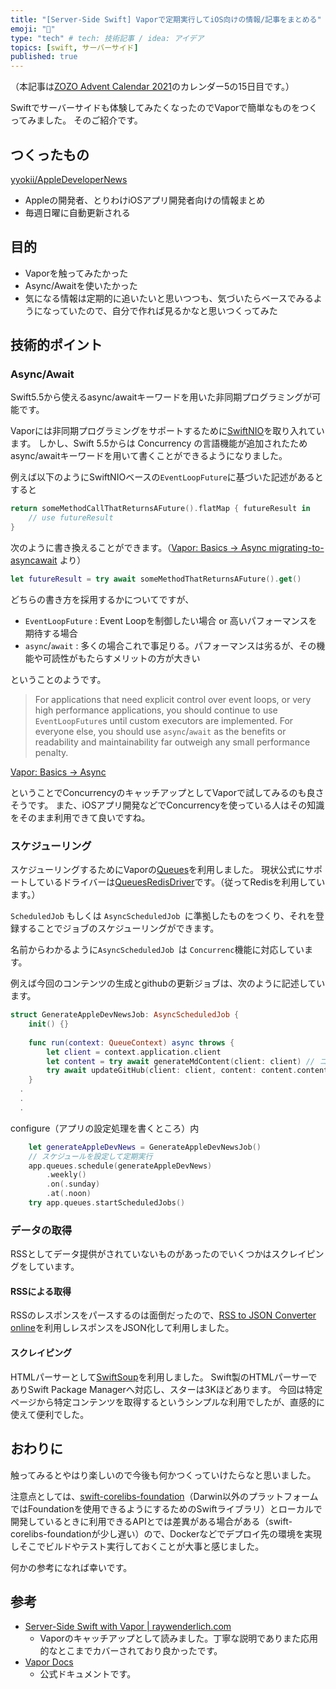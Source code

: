 ```yaml
---
title: "[Server-Side Swift] Vaporで定期実行してiOS向けの情報/記事をまとめる"
emoji: "💨"
type: "tech" # tech: 技術記事 / idea: アイデア
topics: [swift, サーバーサイド]
published: true
---
```


（本記事は[ZOZO Advent Calendar 2021](https://qiita.com/advent-calendar/2021/zozo)のカレンダー5の15日目です。）

Swiftでサーバーサイドも体験してみたくなったのでVaporで簡単なものをつくってみました。
そのご紹介です。

## つくったもの

[yyokii/AppleDeveloperNews](https://github.com/yyokii/AppleDeveloperNews)

* Appleの開発者、とりわけiOSアプリ開発者向けの情報まとめ
* 毎週日曜に自動更新される

## 目的

* Vaporを触ってみたかった
* Async/Awaitを使いたかった
* 気になる情報は定期的に追いたいと思いつつも、気づいたらベースでみるようになっていたので、自分で作れば見るかなと思いつくってみた

## 技術的ポイント

### Async/Await

Swift5.5から使えるasync/awaitキーワードを用いた非同期プログラミングが可能です。

Vaporには非同期プログラミングをサポートするために[SwiftNIO](https://github.com/apple/swift-nio)を取り入れています。
しかし、Swift 5.5からは Concurrency の言語機能が追加されたためasync/awaitキーワードを用いて書くことができるようになりました。

例えば以下のようにSwiftNIOベースの`EventLoopFuture`に基づいた記述があるとすると

```swift
return someMethodCallThatReturnsAFuture().flatMap { futureResult in
    // use futureResult
}
```

次のように書き換えることができます。（[Vapor: Basics → Async migrating-to-asyncawait](https://docs.vapor.codes/4.0/async/#migrating-to-asyncawait) より）

```swift
let futureResult = try await someMethodThatReturnsAFuture().get()
```

どちらの書き方を採用するかについてですが、

* `EventLoopFuture` : Event Loopを制御したい場合 or 高いパフォーマンスを期待する場合
* `async`/`await` : 多くの場合これで事足りる。パフォーマンスは劣るが、その機能や可読性がもたらすメリットの方が大きい

ということのようです。

> For applications that need explicit control over event loops, or very high performance applications, you should continue to use `EventLoopFuture`s until custom executors are implemented. For everyone else, you should use `async`/`await` as the benefits or readability and maintainability far outweigh any small performance penalty.

[Vapor: Basics → Async](https://docs.vapor.codes/4.0/async/)

ということでConcurrencyのキャッチアップとしてVaporで試してみるのも良さそうです。
また、iOSアプリ開発などでConcurrencyを使っている人はその知識をそのまま利用できて良いですね。

### スケジューリング

スケジューリングするためにVaporの[Queues](https://docs.vapor.codes/4.0/queues/#scheduling-jobs)を利用しました。
現状公式にサポートしているドライバーは[QueuesRedisDriver](https://github.com/vapor/queues-redis-driver)です。（従ってRedisを利用しています。）

`ScheduledJob` もしくは `AsyncScheduledJob `に準拠したものをつくり、それを登録することでジョブのスケジューリングができます。

名前からわかるように`AsyncScheduledJob `は `Concurrenc`機能に対応しています。

例えば今回のコンテンツの生成とgithubの更新ジョブは、次のように記述しています。

```swift
struct GenerateAppleDevNewsJob: AsyncScheduledJob {
    init() {}
    
    func run(context: QueueContext) async throws {
        let client = context.application.client
        let content = try await generateMdContent(client: client) // コンテンツの生成
        try await updateGitHub(client: client, content: content.content) // gihubのREADME更新
    }
  .
  .
  .
```

configure（アプリの設定処理を書くところ）内

```swift
    let generateAppleDevNews = GenerateAppleDevNewsJob()
    // スケジュールを設定して定期実行
    app.queues.schedule(generateAppleDevNews)
        .weekly()
        .on(.sunday)
        .at(.noon)
    try app.queues.startScheduledJobs()
```

### データの取得

RSSとしてデータ提供がされていないものがあったのでいくつかはスクレイピングをしています。

#### RSSによる取得

RSSのレスポンスをパースするのは面倒だったので、[RSS to JSON Converter online](https://rss2json.com/#rss_url=https%3A%2F%2Ftechcrunch.com%2Ffeed%2F)を利用しレスポンスをJSON化して利用しました。

#### スクレイピング

HTMLパーサーとして[SwiftSoup](https://github.com/scinfu/SwiftSoup)を利用しました。
Swift製のHTMLパーサーでありSwift Package Managerへ対応し、スターは3Kほどあります。 
今回は特定ページから特定コンテンツを取得するというシンプルな利用でしたが、直感的に使えて便利でした。

## おわりに

触ってみるとやはり楽しいので今後も何かつくっていけたらなと思いました。

注意点としては、[swift-corelibs-foundation](https://github.com/apple/swift-corelibs-foundation/blob/eec4b26deee34edb7664ddd9c1222492a399d122/Sources/FoundationNetworking/URLSession/URLSession.swift)（Darwin以外のプラットフォームではFoundationを使用できるようにするためのSwiftライブラリ）とローカルで開発しているときに利用できるAPIとでは差異がある場合がある（swift-corelibs-foundationが少し遅い）ので、Dockerなどでデプロイ先の環境を実現しそこでビルドやテスト実行しておくことが大事と感じました。

何かの参考になれば幸いです。

## 参考

* [Server-Side Swift with Vapor | raywenderlich.com](https://www.raywenderlich.com/books/server-side-swift-with-vapor)
  * Vaporのキャッチアップとして読みました。丁寧な説明でありまた応用的なとこまでカバーされており良かったです。
* [Vapor Docs](https://docs.vapor.codes/4.0/)
  * 公式ドキュメントです。
